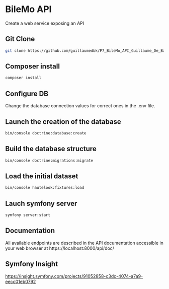 # BileMo API

Create a web service exposing an API

## Git Clone

```bash
git clone https://github.com/guillaumedbk/P7_BileMo_API_Guillaume_De_Backre.git
```
## Composer install

```bash
composer install
```
## Configure DB
Change the database connection values for correct ones in the .env file.

## Launch the creation of the database
```bash
bin/console doctrine:database:create
```
## Build the database structure
```bash
bin/console doctrine:migrations:migrate
```
## Load the initial dataset
```bash
bin/console hautelook:fixtures:load
```
## Lauch symfony server
```bash
symfony server:start
```


## Documentation
All available endpoints are described in the API documentation accessible in your web browser at https://localhost:8000/api/doc/

## Symfony Insight
https://insight.symfony.com/projects/91052858-c3dc-4074-a7a9-eecc01eb0792
